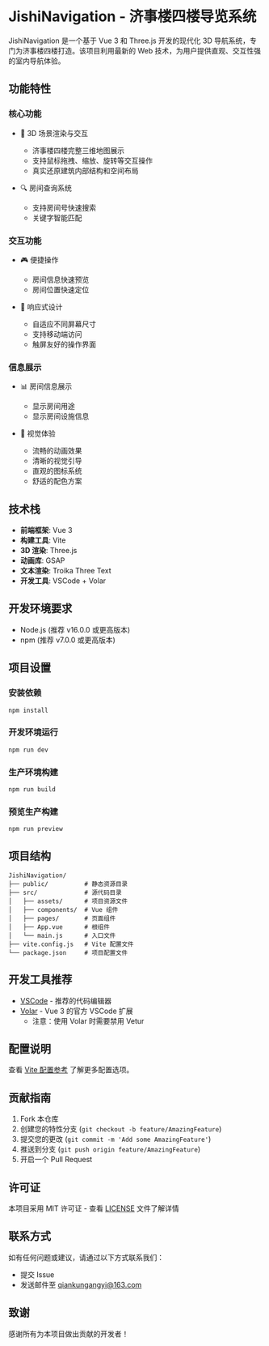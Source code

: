 # JishiNavigation - 济事楼四楼导览系统

JishiNavigation 是一个基于 Vue 3 和 Three.js 开发的现代化 3D 导航系统，专门为济事楼四楼打造。该项目利用最新的 Web 技术，为用户提供直观、交互性强的室内导航体验。

## 功能特性

### 核心功能
- 🎯 3D 场景渲染与交互
  - 济事楼四楼完整三维地图展示
  - 支持鼠标拖拽、缩放、旋转等交互操作
  - 真实还原建筑内部结构和空间布局


- 🔍 房间查询系统
  - 支持房间号快速搜索
  - 关键字智能匹配


### 交互功能
- 🎮 便捷操作
  - 房间信息快速预览
  - 房间位置快速定位


- 📱 响应式设计
  - 自适应不同屏幕尺寸
  - 支持移动端访问
  - 触屏友好的操作界面

### 信息展示
- 📊 房间信息展示
  - 显示房间用途
  - 显示房间设施信息

- 🎨 视觉体验
  - 流畅的动画效果
  - 清晰的视觉引导
  - 直观的图标系统
  - 舒适的配色方案

## 技术栈

- **前端框架**: Vue 3
- **构建工具**: Vite
- **3D 渲染**: Three.js
- **动画库**: GSAP
- **文本渲染**: Troika Three Text
- **开发工具**: VSCode + Volar

## 开发环境要求

- Node.js (推荐 v16.0.0 或更高版本)
- npm (推荐 v7.0.0 或更高版本)

## 项目设置

### 安装依赖

```sh
npm install
```

### 开发环境运行

```sh
npm run dev
```

### 生产环境构建

```sh
npm run build
```

### 预览生产构建

```sh
npm run preview
```

## 项目结构

```
JishiNavigation/
├── public/          # 静态资源目录
├── src/             # 源代码目录
│   ├── assets/      # 项目资源文件
│   ├── components/  # Vue 组件
│   ├── pages/       # 页面组件
│   ├── App.vue      # 根组件
│   └── main.js      # 入口文件
├── vite.config.js   # Vite 配置文件
└── package.json     # 项目配置文件
```

## 开发工具推荐

- [VSCode](https://code.visualstudio.com/) - 推荐的代码编辑器
- [Volar](https://marketplace.visualstudio.com/items?itemName=Vue.volar) - Vue 3 的官方 VSCode 扩展
  - 注意：使用 Volar 时需要禁用 Vetur

## 配置说明

查看 [Vite 配置参考](https://vite.dev/config/) 了解更多配置选项。

## 贡献指南

1. Fork 本仓库
2. 创建您的特性分支 (`git checkout -b feature/AmazingFeature`)
3. 提交您的更改 (`git commit -m 'Add some AmazingFeature'`)
4. 推送到分支 (`git push origin feature/AmazingFeature`)
5. 开启一个 Pull Request

## 许可证

本项目采用 MIT 许可证 - 查看 [LICENSE](LICENSE) 文件了解详情

## 联系方式

如有任何问题或建议，请通过以下方式联系我们：
- 提交 Issue
- 发送邮件至 qiankungangyi@163.com

## 致谢

感谢所有为本项目做出贡献的开发者！
